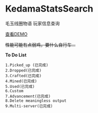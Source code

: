 # KedamaStatsSearch
毛玉线圈物语 玩家信息查询

[查看DEMO](https://labs.blingwang.cn/kedama)

~~性能可能有点弱鸡，要什么自行车...~~

**To Do List**
```
1.Picked_up (已完成)
2.Dropped(已完成)
3.Crafted(已完成)
4.Mined(已完成)
5.Used(已完成)
6.Custom
7.Advancement(已完成)
8.Delete meaningless output
9.Multi-server(已完成)
```

